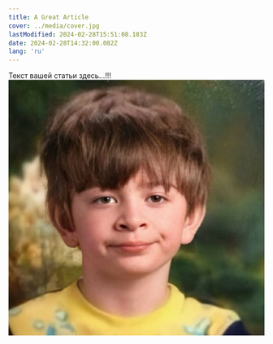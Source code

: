 ```yaml
---
title: A Great Article
cover: ../media/cover.jpg
lastModified: 2024-02-28T15:51:08.183Z
date: 2024-02-28T14:32:00.082Z
lang: 'ru'
---
```


Текст вашей статьи здесь...!!!
![Cover Image](../media/cover.jpg)
